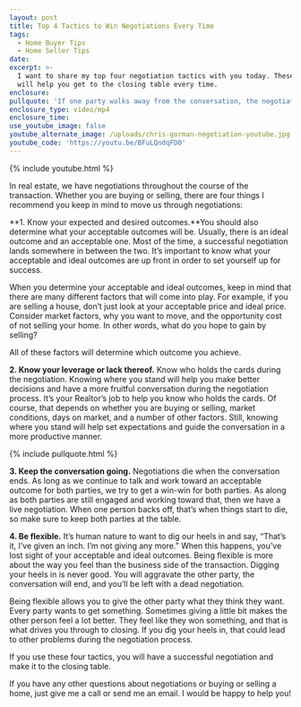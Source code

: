 ```yaml
---
layout: post
title: Top 4 Tactics to Win Negotiations Every Time
tags:
  - Home Buyer Tips
  - Home Seller Tips
date:
excerpt: >-
  I want to share my top four negotiation tactics with you today. These tactics
  will help you get to the closing table every time.
enclosure:
pullquote: 'If one party walks away from the conversation, the negotiation starts to die.'
enclosure_type: video/mp4
enclosure_time:
use_youtube_image: false
youtube_alternate_image: /uploads/chris-gorman-negotiation-youtube.jpg
youtube_code: 'https://youtu.be/BFuLQndqFD0'
---
```



{% include youtube.html %}

In real estate, we have negotiations throughout the course of the transaction. Whether you are buying or selling, there are four things I recommend you keep in mind to move us through negotiations:

**1. Know your expected and desired outcomes.**You should also determine what your acceptable outcomes will be. Usually, there is an ideal outcome and an acceptable one. Most of the time, a successful negotiation lands somewhere in between the two. It’s important to know what your acceptable and ideal outcomes are up front in order to set yourself up for success.

When you determine your acceptable and ideal outcomes, keep in mind that there are many different factors that will come into play. For example, if you are selling a house, don’t just look at your acceptable price and ideal price. Consider market factors, why you want to move, and the opportunity cost of not selling your home. In other words, what do you hope to gain by selling?

All of these factors will determine which outcome you achieve.

**2. Know your leverage or lack thereof.** Know who holds the cards during the negotiation. Knowing where you stand will help you make better decisions and have a more fruitful conversation during the negotiation process. It’s your Realtor’s job to help you know who holds the cards. Of course, that depends on whether you are buying or selling, market conditions, days on market, and a number of other factors. Still, knowing where you stand will help set expectations and guide the conversation in a more productive manner.

{% include pullquote.html %}

**3. Keep the conversation going.** Negotiations die when the conversation ends. As long as we continue to talk and work toward an acceptable outcome for both parties, we try to get a win-win for both parties. As along as both parties are still engaged and working toward that, then we have a live negotiation. When one person backs off, that’s when things start to die, so make sure to keep both parties at the table.

**4. Be flexible.** It’s human nature to want to dig our heels in and say, “That’s it, I’ve given an inch. I’m not giving any more.” When this happens, you’ve lost sight of your acceptable and ideal outcomes. Being flexible is more about the way you feel than the business side of the transaction. Digging your heels in is never good. You will aggravate the other party, the conversation will end, and you’ll be left with a dead negotiation.

Being flexible allows you to give the other party what they think they want. Every party wants to get something. Sometimes giving a little bit makes the other person feel a lot better. They feel like they won something, and that is what drives you through to closing. If you dig your heels in, that could lead to other problems during the negotiation process.

If you use these four tactics, you will have a successful negotiation and make it to the closing table.

If you have any other questions about negotiations or buying or selling a home, just give me a call or send me an email. I would be happy to help you!